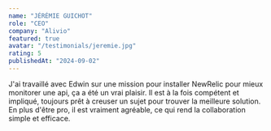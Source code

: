```yaml
---
name: "JÉRÉMIE GUICHOT"
role: "CEO"
company: "Alivio"
featured: true
avatar: "/testimonials/jeremie.jpg"
rating: 5
publishedAt: "2024-09-02"
---
```


J'ai travaillé avec Edwin sur une mission pour installer NewRelic pour mieux monitorer une api, ça a été un vrai plaisir. Il est à la fois compétent et impliqué, toujours prêt à creuser un sujet pour trouver la meilleure solution. En plus d'être pro, il est vraiment agréable, ce qui rend la collaboration simple et efficace.